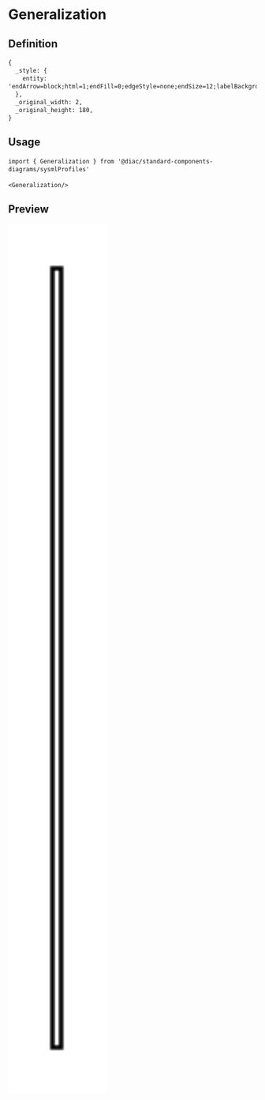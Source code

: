 # Generalization

## Definition

```
{
  _style: { 
    entity: 'endArrow=block;html=1;endFill=0;edgeStyle=none;endSize=12;labelBackgroundColor=none;align=left;',
  },
  _original_width: 2,
  _original_height: 180,
}
```

## Usage

```
import { Generalization } from '@diac/standard-components-diagrams/sysmlProfiles'

<Generalization/>
```

## Preview

<img src="./generalization.png" width="200"/>

